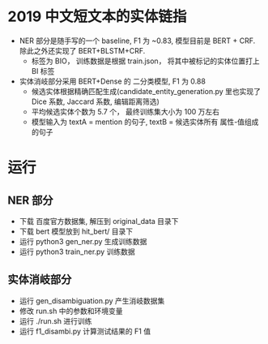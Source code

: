 # 2019 中文短文本的实体链指

* NER 部分是随手写的一个 baseline, F1 为 ~0.83, 模型目前是 BERT + CRF.  除此之外还实现了 BERT+BLSTM+CRF.    
    * 标签为 BIO， 训练数据是根据 train.json， 将其中被标记的实体位置打上 BI 标签    
* 实体消岐部分采用 BERT+Dense 的 二分类模型, F1 为 0.88
    * 候选实体根据精确匹配生成(candidate_entity_generation.py 里也实现了 Dice 系数, Jaccard 系数, 编辑距离筛选)    
    * 平均候选实体个数为 5.7 个， 最终训练集大小为 100 万左右    
    * 模型输入为 textA = mention 的句子, textB = 候选实体所有 属性-值组成的句子

# 运行

## NER 部分

* 下载 百度官方数据集, 解压到 original_data 目录下    
* 下载 bert 模型放到 hit_bert/ 目录下    
* 运行 python3 gen_ner.py 生成训练数据    
* 运行 python3 train_ner.py 训练数据

## 实体消岐部分

* 运行 gen_disambiguation.py 产生消岐数据集    
* 修改 run.sh 中的参数和环境变量    
* 运行 ./run.sh 进行训练    
* 运行 f1_disambi.py 计算测试结果的 F1 值
